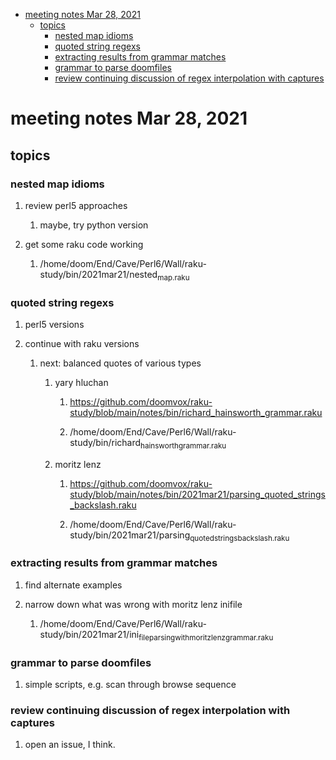 - [meeting notes Mar 28, 2021](#orgae1cc9a)
  - [topics](#org6034fcf)
    - [nested map idioms](#org2e8cd52)
    - [quoted string regexs](#org3a80afc)
    - [extracting results from grammar matches](#org312dbaa)
    - [grammar to parse doomfiles](#org569376d)
    - [review continuing discussion of regex interpolation with captures](#orgf509d97)


<a id="orgae1cc9a"></a>

# meeting notes Mar 28, 2021


<a id="org6034fcf"></a>

## topics


<a id="org2e8cd52"></a>

### nested map idioms

1.  review perl5 approaches

    1.  maybe, try python version

2.  get some raku code working

    1.  /home/doom/End/Cave/Perl6/Wall/raku-study/bin/2021mar21/nested<sub>map.raku</sub>


<a id="org3a80afc"></a>

### quoted string regexs

1.  perl5 versions

2.  continue with raku versions

    1.  next: balanced quotes of various types
    
        1.  yary hluchan
        
            1.  <https://github.com/doomvox/raku-study/blob/main/notes/bin/richard_hainsworth_grammar.raku>
            
            2.  /home/doom/End/Cave/Perl6/Wall/raku-study/bin/richard<sub>hainsworth</sub><sub>grammar.raku</sub>
        
        2.  moritz lenz
        
            1.  <https://github.com/doomvox/raku-study/blob/main/notes/bin/2021mar21/parsing_quoted_strings_backslash.raku>
            
            2.  /home/doom/End/Cave/Perl6/Wall/raku-study/bin/2021mar21/parsing<sub>quoted</sub><sub>strings</sub><sub>backslash.raku</sub>


<a id="org312dbaa"></a>

### extracting results from grammar matches

1.  find alternate examples

2.  narrow down what was wrong with moritz lenz inifile

    1.  /home/doom/End/Cave/Perl6/Wall/raku-study/bin/2021mar21/ini<sub>file</sub><sub>parsing</sub><sub>with</sub><sub>moritz</sub><sub>lenz</sub><sub>grammar.raku</sub>


<a id="org569376d"></a>

### grammar to parse doomfiles

1.  simple scripts, e.g. scan through browse sequence


<a id="orgf509d97"></a>

### review continuing discussion of regex interpolation with captures

1.  open an issue, I think.
